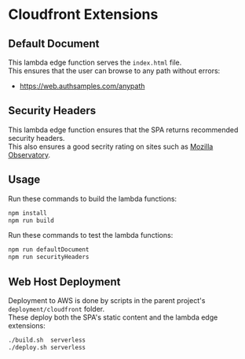 # Cloudfront Extensions

## Default Document

This lambda edge function serves the `index.html` file.\
This ensures that the user can browse to any path without errors:

- https://web.authsamples.com/anypath

## Security Headers

This lambda edge function ensures that the SPA returns recommended security headers.\
This also ensures a good secrity rating on sites such as [Mozilla Observatory](https://observatory.mozilla.org/analyze/web.authsamples.com).

## Usage

Run these commands to build the lambda functions:

```bash
npm install
npm run build
```

Run these commands to test the lambda functions:

```bash
npm run defaultDocument
npm run securityHeaders
```

## Web Host Deployment

Deployment to AWS is done by scripts in the parent project's `deployment/cloudfront` folder.\
These deploy both the SPA's static content and the lambda edge extensions:

```bash
./build.sh  serverless
./deploy.sh serverless
```